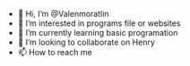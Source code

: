 - 👋 Hi, I’m @Valenmoratlin
- 👀 I’m interested in programs file or websites
- 🌱 I’m currently learning basic programation
- 💞️ I’m looking to collaborate on Henry
- 📫 How to reach me 

<!---
Valenmoratlin/Valenmoratlin is a ✨ special ✨ repository because its `README.md` (this file) appears on your GitHub profile.
You can click the Preview link to take a look at your changes.
--->
